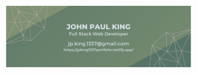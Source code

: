 ![title of "Full Stack Web Developer" followed by contact information for JP King](images/jpk_banner_sansPhoto.png)